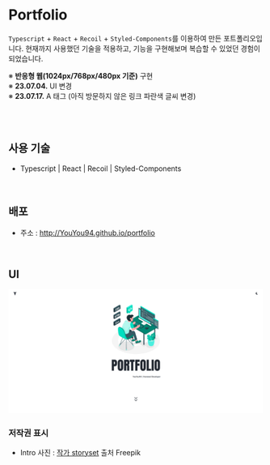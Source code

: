# Portfolio

`Typescript` + `React` + `Recoil` + `Styled-Components`를 이용하여 만든 포트폴리오입니다. 현재까지 사용했던 기술을 적용하고, 기능을 구현해보며 복습할 수 있었던 경험이 되었습니다.

※ **반응형 웹(1024px/768px/480px 기준)** 구현<br/>
※ **23.07.04.** UI 변경<br/>
※ **23.07.17.** A 태그 (아직 방문하지 않은 링크 파란색 글씨 변경)

<br/>
<br/>

## 사용 기술

- Typescript | React | Recoil | Styled-Components

</br>

## 배포

- 주소 : http://YouYou94.github.io/portfolio

</br>

## UI

<img src='src/assets/project/portfolio.png' alt="시작 화면">

</br>

### 저작권 표시

- Intro 사진 : <a href="https://kr.freepik.com/free-vector/programming-concept-illustration_7118756.htm#query=frontend&position=23&from_view=keyword&track=sph#position=23&query=frontend">작가 storyset</a> 출처 Freepik
